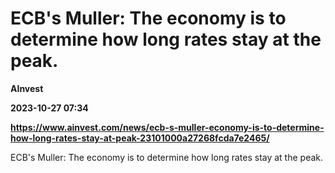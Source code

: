 # ECB's Muller: The economy is to determine how long rates stay at the peak.
**AInvest**

**2023-10-27 07:34**

**https://www.ainvest.com/news/ecb-s-muller-economy-is-to-determine-how-long-rates-stay-at-peak-23101000a27268fcda7e2465/**

ECB's Muller: The economy is to determine how long rates stay at the peak.
